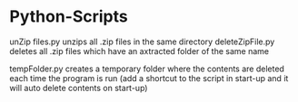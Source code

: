 # Python-Scripts

unZip files.py unzips all .zip files in the same directory
deleteZipFile.py deletes all .zip files which have an axtracted folder of the same name

tempFolder.py creates a temporary folder where the contents are deleted each time the program is run (add a shortcut to the script in start-up and it will auto delete contents on start-up)
